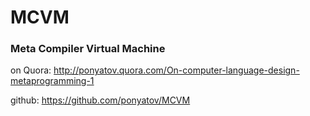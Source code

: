 # MCVM
### Meta Compiler Virtual Machine

on Quora: http://ponyatov.quora.com/On-computer-language-design-metaprogramming-1

github: https://github.com/ponyatov/MCVM
